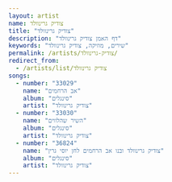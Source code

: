 ```yaml
---
layout: artist
name: צודיק גרינוולד
title: "צודיק גרינוולד"
description: "דף האמן צודיק גרינוולד"
keywords: "שירים, מוזיקה, צודיק גרינוולד"
permalink: /artists/צודיק-גרינוולד/
redirect_from:
  - /artists/list/צודיק גרינוולד
songs:
  - number: "33029"
    name: "אב הרחמים"
    album: "סינגלים"
    artist: "צודיק גרינוולד"
  - number: "33030"
    name: "השיר שהלווים"
    album: "סינגלים"
    artist: "צודיק גרינוולד"
  - number: "36824"
    name: "צודיק גרינוולד ובנו אב הרחמים לחן יוסי גרין"
    album: "סינגלים"
    artist: "צודיק גרינוולד"
---
```

